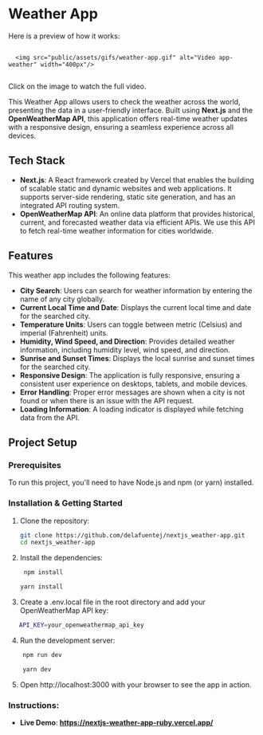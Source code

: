# Weather App
Here is a preview of how it works:

<div style="display: flex; justify-content: space-around;">
  
      <img src="public/assets/gifs/weather-app.gif" alt="Video app-weather" width="400px"/>
   
</div>

Click on the image to watch the full video.


This Weather App allows users to check the weather across the world, presenting the data in a user-friendly interface. Built using **Next.js** and the **OpenWeatherMap API**, this application offers real-time weather updates with a responsive design, ensuring a seamless experience across all devices.

## Tech Stack

- **Next.js**: A React framework created by Vercel that enables the building of scalable static and dynamic websites and web applications. It supports server-side rendering, static site generation, and has an integrated API routing system.
- **OpenWeatherMap API**: An online data platform that provides historical, current, and forecasted weather data via efficient APIs. We use this API to fetch real-time weather information for cities worldwide.

## Features

This weather app includes the following features:

- **City Search**: Users can search for weather information by entering the name of any city globally.
- **Current Local Time and Date**: Displays the current local time and date for the searched city.
- **Temperature Units**: Users can toggle between metric (Celsius) and imperial (Fahrenheit) units.
- **Humidity, Wind Speed, and Direction**: Provides detailed weather information, including humidity level, wind speed, and direction.
- **Sunrise and Sunset Times**: Displays the local sunrise and sunset times for the searched city.
- **Responsive Design**: The application is fully responsive, ensuring a consistent user experience on desktops, tablets, and mobile devices.
- **Error Handling**: Proper error messages are shown when a city is not found or when there is an issue with the API request.
- **Loading Information**: A loading indicator is displayed while fetching data from the API.

## Project Setup

### Prerequisites

To run this project, you'll need to have Node.js and npm (or yarn) installed.

### Installation & Getting Started
 
1. Clone the repository:

   ```bash
   git clone https://github.com/delafuentej/nextjs_weather-app.git
   cd nextjs_weather-app
   ```
2. Install the dependencies: 

   ```bash
    npm install 
   ```
      ```bash
    yarn install 
   ```
3. Create a .env.local file in the root directory and add your OpenWeatherMap API key:

 ```bash
    API_KEY=your_openweathermap_api_key
```
4. Run the development server:
```bash
    npm run dev
```
```bash
    yarn dev
```
5. Open http://localhost:3000 with your browser to see the app in action.

### Instructions:
- **Live Demo**:  **https://nextjs-weather-app-ruby.vercel.app/**
